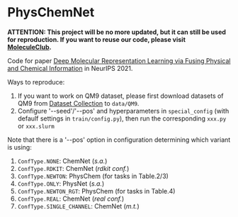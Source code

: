 # PhysChemNet

**ATTENTION: This project will be no more updated, but it can still be used for reproduction. If you want to reuse our code, please visit [MoleculeClub](https://github.com/PKUterran/MoleculeClub).**

Code for paper [Deep Molecular Representation Learning via Fusing Physical and Chemical Information]() in NeurIPS 2021.

Ways to reproduce:

1. If you want to work on QM9 dataset, please first download datasets of QM9 from [Dataset Collection](http://moleculenet.ai/datasets-1) to `data/QM9`.
2. Configure '--seed'/'--pos' and hyperparameters in `special_config` (with defaulf settings in `train/config.py`), then run the corresponding `xxx.py` or `xxx.slurm`

Note that there is a '--pos' option in configuration determining which variant is using:

1. `ConfType.NONE`: ChemNet (*s.a.*)
2. `ConfType.RDKIT`: ChemNet (*rdkit conf.*)
3. `ConfType.NEWTON`: PhysChem (for tasks in Table.2/3)
4. `ConfType.ONLY`: PhysNet (*s.a.*)
5. `ConfType.NEWTON_RGT`: PhysChem (for tasks in Table.4)
6. `ConfType.REAL`: ChemNet (*real conf.*)
7. `ConfType.SINGLE_CHANNEL`: ChemNet (*m.t.*)
